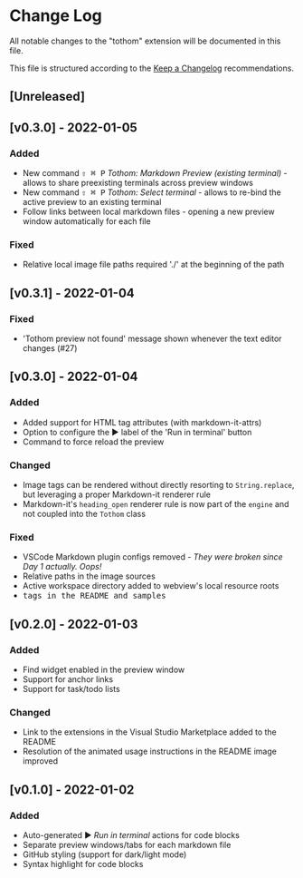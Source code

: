 # Change Log

All notable changes to the "tothom" extension will be documented in this file.

This file is structured according to the [Keep a Changelog](http://keepachangelog.com/) recommendations.

## [Unreleased]

## [v0.3.0] - 2022-01-05

### Added

- New command <kbd>⇧ ⌘ P</kbd> _Tothom: Markdown Preview (existing terminal)_ - allows to share preexisting terminals across preview windows
- New command <kbd>⇧ ⌘ P</kbd> _Tothom: Select terminal_ - allows to re-bind the active preview to an existing terminal
- Follow links between local markdown files - opening a new preview window automatically for each file

### Fixed

- Relative local image file paths required './' at the beginning of the path

## [v0.3.1] - 2022-01-04

### Fixed

- 'Tothom preview not found' message shown whenever the text editor changes (#27)

## [v0.3.0] - 2022-01-04

### Added

- Added support for HTML tag attributes (with markdown-it-attrs)
- Option to configure the ▶️ label of the 'Run in terminal' button
- Command to force reload the preview

### Changed

- Image tags can be rendered without directly resorting to `String.replace`, but leveraging a proper Markdown-it renderer rule
- Markdown-it's `heading_open` renderer rule is now part of the `engine` and not coupled into the `Tothom` class

### Fixed

- VSCode Markdown plugin configs removed - _They were broken since Day 1 actually. Oops!_
- Relative paths in the image sources
- Active workspace directory added to webview's local resource roots
- <kbd> tags in the README and samples

## [v0.2.0] - 2022-01-03

### Added

- Find widget enabled in the preview window
- Support for anchor links
- Support for task/todo lists

### Changed

- Link to the extensions in the Visual Studio Marketplace added to the README
- Resolution of the animated usage instructions in the README image improved

## [v0.1.0] - 2022-01-02

### Added

- Auto-generated ▶️ _Run in terminal_ actions for code blocks
- Separate preview windows/tabs for each markdown file
- GitHub styling (support for dark/light mode)
- Syntax highlight for code blocks
